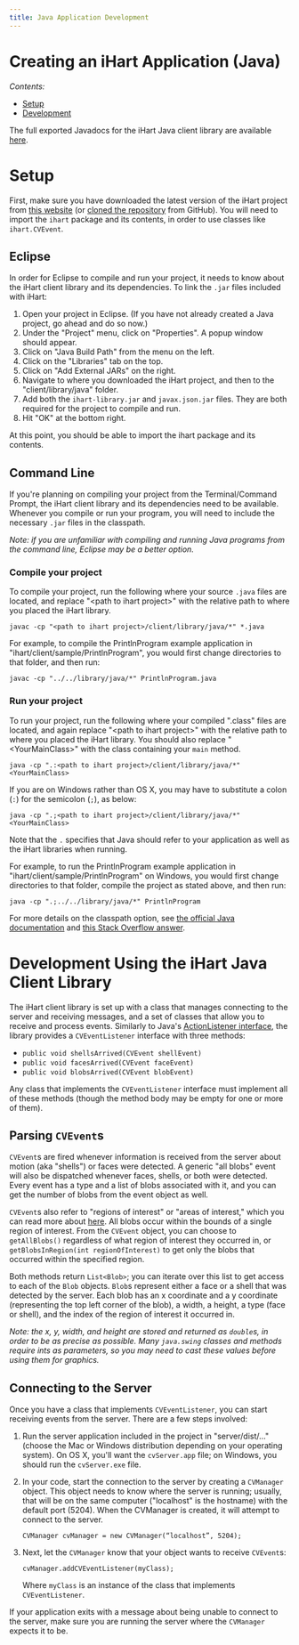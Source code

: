 ```yaml
---
title: Java Application Development
---
```


# Creating an iHart Application (Java)

*Contents:*

* [Setup](#setup)
* [Development](#development-using-the-ihart-java-client-library)

The full exported Javadocs for the iHart Java client library are available [here](doc).

# Setup
First, make sure you have downloaded the latest version of the iHart project from [this website](/ihart)
(or [cloned the repository](https://github.com/ihart-mhc/ihart) from GitHub).
You will need to import the `ihart` package and its contents, in order to use classes like `ihart.CVEvent`.


## Eclipse

In order for Eclipse to compile and run your project, it needs to know about the iHart client library and its dependencies.
To link the `.jar` files included with iHart:

1. Open your project in Eclipse. (If you have not already created a Java project, go ahead and do so now.)
1. Under the \"Project\" menu, click on \"Properties\". A popup window should appear.
1. Click on \"Java Build Path\" from the menu on the left.
1. Click on the \"Libraries\" tab on the top.
1. Click on \"Add External JARs\" on the right.
1. Navigate to where you downloaded the iHart project, and then to the \"client/library/java\" folder.
1. Add both the `ihart-library.jar` and `javax.json.jar` files. They are both required for the project to compile and run.
1. Hit \"OK\" at the bottom right.

At this point, you should be able to import the ihart package and its contents.


## Command Line

If you\'re planning on compiling your project from the Terminal/Command Prompt,
the iHart client library and its dependencies need to be available.
Whenever you compile or run your program, you will need to include the necessary `.jar` files in the classpath.

*Note: if you are unfamiliar with compiling and running Java programs from the command line, Eclipse may be a better option.*


### Compile your project

To compile your project, run the following where your source `.java` files are located,
and replace \"\<path to ihart project\>\" with the relative path to where you placed the iHart library.


	javac -cp "<path to ihart project>/client/library/java/*" *.java

For example, to compile the PrintlnProgram example application in \"ihart/client/sample/PrintlnProgram\",
you would first change directories to that folder, and then run:

	javac -cp "../../library/java/*" PrintlnProgram.java


### Run your project

To run your project, run the following where your compiled \".class\" files are located, and again
replace \"\<path to ihart project\>\" with the relative path to where you placed the iHart library.
You should also replace \"\<YourMainClass\>\" with the class containing your `main` method.

	java -cp ".:<path to ihart project>/client/library/java/*" <YourMainClass>

If you are on Windows rather than OS X, you may have to substitute a colon (`:`) for the semicolon (`;`), as below:

	java -cp ".;<path to ihart project>/client/library/java/*" <YourMainClass>

Note that the `.` specifies that Java should refer to your application as well as the iHart libraries when running.

For example, to run the PrintlnProgram example application in \"ihart/client/sample/PrintlnProgram\" on Windows,
you would first change directories to that folder, compile the project as stated above, and then run:

	java -cp ".;../../library/java/*" PrintlnProgram

For more details on the classpath option, see [the official Java documentation](http://docs.oracle.com/javase/8/docs/technotes/tools/windows/classpath.html)
and [this Stack Overflow answer](http://stackoverflow.com/questions/219585/setting-multiple-jars-in-java-classpath).


# Development Using the iHart Java Client Library

The iHart client library is set up with a class that manages connecting to the server and receiving messages,
and a set of classes that allow you to receive and process events. Similarly to Java\'s [ActionListener interface](https://docs.oracle.com/javase/tutorial/uiswing/events/actionlistener.html),
the library provides a `CVEventListener` interface with three methods:

* `public void shellsArrived(CVEvent shellEvent)`
* `public void facesArrived(CVEvent faceEvent)`
* `public void blobsArrived(CVEvent blobEvent)`

Any class that implements the `CVEventListener` interface must implement all of these methods (though the method body may be empty for one or more of them).


## Parsing `CVEvent`s

`CVEvent`s are fired whenever information is received from the server about motion (aka \"shells\") or faces were detected.
A generic \"all blobs\" event will also be dispatched whenever faces, shells, or both were detected.
Every event has a type and a list of blobs associated with it, and you can get the number of blobs from the event object as well.

`CVEvent`s also refer to \"regions of interest\" or \"areas of interest,\" which you can read more about [here](/software).
All blobs occur within the bounds of a single region of interest.
From the `CVEvent` object, you can choose to `getAllBlobs()` regardless of what region of interest they occurred in,
or `getBlobsInRegion(int regionOfInterest)` to get only the blobs that occurred within the specified region.

Both methods return `List<Blob>`; you can iterate over this list to get access to each of the `Blob` objects.
`Blob`s represent either a face or a shell that was detected by the server.
Each blob has an  x coordinate and a y coordinate (representing the top left corner of the blob), a width, a height, a type (face or shell),
and the index of the region of interest it occurred in.

*Note: the x, y, width, and height are stored and returned as `double`s, in order to be as precise as possible.
Many `java.swing` classes and methods require ints as parameters, so you may need to cast these values before using them for graphics.*


## Connecting to the Server

Once you have a class that implements `CVEventListener`, you can start receiving events from the server. There are a few steps involved:

1. Run the server application included in the project in \"server/dist/...\" (choose the Mac or Windows distribution depending on your operating system).
On OS X, you\'ll want the `cvServer.app` file; on Windows, you should run the `cvServer.exe` file.
1. In your code, start the connection to the server by creating a `CVManager` object.
This object needs to know where the server is running; usually, that will be on the same computer (\"localhost\" is the hostname) with the default port (5204).
When the CVManager is created, it will attempt to connect to the server.

	```
	CVManager cvManager = new CVManager(“localhost”, 5204);
	```

1. Next, let the `CVManager` know that your object wants to receive `CVEvent`s:

	```
	cvManager.addCVEventListener(myClass);
	```

	Where `myClass` is an instance of the class that implements `CVEventListener`.


If your application exits with a message about being unable to connect to the server,
make sure you are running the server where the `CVManager` expects it to be.